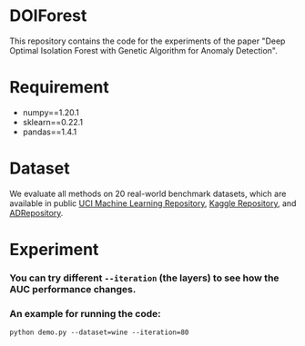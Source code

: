 # DOIForest
This repository contains the code for the experiments of the paper "Deep Optimal Isolation Forest with Genetic Algorithm for Anomaly Detection".

# Requirement
- numpy==1.20.1
- sklearn==0.22.1
- pandas==1.4.1

# Dataset
We evaluate all methods on 20 real-world benchmark datasets, which are available in public [UCI Machine Learning Repository](https://archive.ics.uci.edu/ml/datasets.php), [Kaggle Repository](https://www.kaggle.com/datasets), and [ADRepository](https://github.com/GuansongPang/ADRepository-Anomaly-detection-datasets).

# Experiment
### You can try different `--iteration` (the layers) to see how the AUC performance changes. 
### An example for running the code:
    python demo.py --dataset=wine --iteration=80
